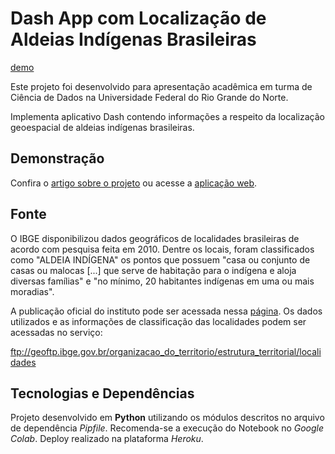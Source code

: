 # Dash App com Localização de Aldeias Indígenas Brasileiras

[demo](https://br-indigenous-village-location.herokuapp.com/)

Este projeto foi desenvolvido para apresentação acadêmica em turma de Ciência de Dados na Universidade Federal do Rio Grande do Norte.

Implementa aplicativo Dash contendo informações a respeito da localização geoespacial de aldeias indígenas brasileiras.

## Demonstração

Confira o [artigo sobre o projeto](https://mmartiniano.medium.com/data-science-dash-app-com-localiza%C3%A7%C3%A3o-de-aldeias-ind%C3%ADgenas-brasileiras-835d972f714e) ou acesse a [aplicação web](https://br-indigenous-village-location.herokuapp.com/).

## Fonte

O IBGE disponibilizou dados geográficos de localidades brasileiras de acordo com pesquisa feita em 2010. Dentre os locais, foram classificados como "ALDEIA INDÍGENA" os pontos que possuem "casa ou conjunto de casas ou malocas [...] que serve de habitação para o indígena e aloja diversas famílias" e "no mínimo, 20 habitantes indígenas em uma ou mais moradias".

A publicação oficial do instituto pode ser acessada nessa [página](https://agenciadenoticias.ibge.gov.br/agencia-sala-de-imprensa/2013-agencia-de-noticias/releases/14126-asi-ibge-disponibiliza-coordenadas-e-altitudes-para-21304-localidades-brasileiras). Os dados utilizados e as informações de classificação das localidades podem ser acessadas no serviço:

ftp://geoftp.ibge.gov.br/organizacao_do_territorio/estrutura_territorial/localidades

## Tecnologias e Dependências

Projeto desenvolvido em **Python** utilizando os módulos descritos no arquivo de dependência *Pipfile*. Recomenda-se a execução do Notebook no *Google Colab*. Deploy realizado na plataforma *Heroku*.